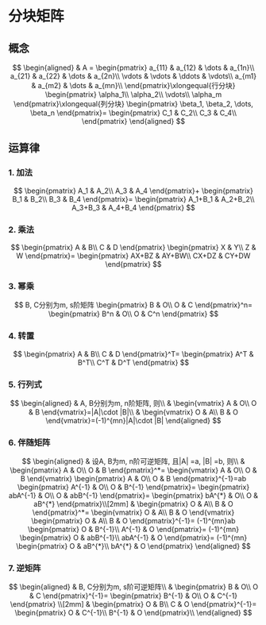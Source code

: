 # 分块矩阵

## 概念

$$
\begin{aligned}
	& A =
	\begin{pmatrix}
		a_{11} & a_{12} & \dots & a_{1n}\\
		a_{21} & a_{22} & \dots & a_{2n}\\
		\vdots & \vdots & \ddots & \vdots\\
		a_{m1} & a_{m2} & \dots & a_{mn}\\
	\end{pmatrix}\xlongequal{行分块}
	\begin{pmatrix}
		\alpha_1\\
		\alpha_2\\
		\vdots\\
		\alpha_m
	\end{pmatrix}\xlongequal{列分块}
	\begin{pmatrix}
		\beta_1, \beta_2, \dots, \beta_n
	\end{pmatrix}=
	\begin{pmatrix}
		C_1 & C_2\\
		C_3 & C_4\\
	\end{pmatrix}
\end{aligned}
$$

## 运算律

### 1. 加法

$$
\begin{pmatrix}
	A_1 & A_2\\
	A_3 & A_4
\end{pmatrix}+
\begin{pmatrix}
	B_1 & B_2\\
	B_3 & B_4
\end{pmatrix}=
\begin{pmatrix}
	A_1+B_1 & A_2+B_2\\
	A_3+B_3 & A_4+B_4
\end{pmatrix}
$$

### 2. 乘法

$$
\begin{pmatrix}
	A & B\\
	C & D
\end{pmatrix}
\begin{pmatrix}
	X & Y\\
	Z & W
\end{pmatrix}=
\begin{pmatrix}
	AX+BZ & AY+BW\\
	CX+DZ & CY+DW
\end{pmatrix}
$$

### 3. 幂乘

$$
B, C分别为m, s阶矩阵
\begin{pmatrix}
	B & O\\
	O & C
\end{pmatrix}^n=
\begin{pmatrix}
	B^n & O\\
	O & C^n
\end{pmatrix}
$$

### 4. 转置

$$
\begin{pmatrix}
	A & B\\
	C & D
\end{pmatrix}^T=
\begin{pmatrix}
	A^T & B^T\\
	C^T & D^T
\end{pmatrix}
$$

### 5. 行列式

$$
\begin{aligned}
	& A, B分别为m, n阶矩阵, 则\\
	&
	\begin{vmatrix}
		A & O\\
		O & B
	\end{vmatrix}=|A|\cdot |B|\\
	&
	\begin{vmatrix}
		O & A\\
		B & O
	\end{vmatrix}=(-1)^{mn}|A|\cdot |B|
\end{aligned}
$$

### 6. 伴随矩阵

$$
\begin{aligned}
	& 设A, B为m, n阶可逆矩阵, 且|A| =a, |B| =b, 则\\
	&
	\begin{pmatrix}
		A & O\\
		O & B
	\end{pmatrix}^*=
	\begin{vmatrix}
		A & O\\
		O & B
	\end{vmatrix}
	\begin{pmatrix}
		A & O\\
		O & B
	\end{pmatrix}^{-1}=ab
	\begin{pmatrix}
		A^{-1} & O\\
		O & B^{-1}
	\end{pmatrix}=
	\begin{pmatrix}
		abA^{-1} & O\\
		O & abB^{-1}
	\end{pmatrix}=
	\begin{pmatrix}
		bA^{*} & O\\
		O & aB^{*}
	\end{pmatrix}\\[2mm]
	&
	\begin{pmatrix}
		O & A\\
		B & O
	\end{pmatrix}^*=
	\begin{vmatrix}
		O & A\\
		B & O
	\end{vmatrix}
	\begin{pmatrix}
		O & A\\
		B & O
	\end{pmatrix}^{-1}= (-1)^{mn}ab
	\begin{pmatrix}
		O & B^{-1}\\
		A^{-1} & O
	\end{pmatrix}= (-1)^{mn}
	\begin{pmatrix}
		O & abB^{-1}\\
		abA^{-1} & O
	\end{pmatrix}= (-1)^{mn}
	\begin{pmatrix}
		O & aB^{*}\\
		bA^{*} & O
	\end{pmatrix}
\end{aligned}
$$

### 7. 逆矩阵

$$
\begin{aligned}
	& B, C分别为m, s阶可逆矩阵\\
	&
	\begin{pmatrix}
		B & O\\
		O & C
	\end{pmatrix}^{-1}=
	\begin{pmatrix}
		B^{-1} & O\\
		O & C^{-1}
	\end{pmatrix} \\[2mm]
	&
	\begin{pmatrix}
		O & B\\
		C & O
	\end{pmatrix}^{-1}=
	\begin{pmatrix}
		O & C^{-1}\\
		B^{-1} & O
	\end{pmatrix}\\
\end{aligned}
$$
